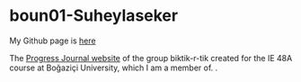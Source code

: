 # boun01-Suheylaseker
My Github page is [here](https://pjournal.github.io/boun01-Suheylaseker/)

The [Progress Journal website](https://github.com/pjournal/boun01g-biktik-r-tik) of the group biktik-r-tik created for the IE 48A course at Boğaziçi University, which I am a member of.  .
